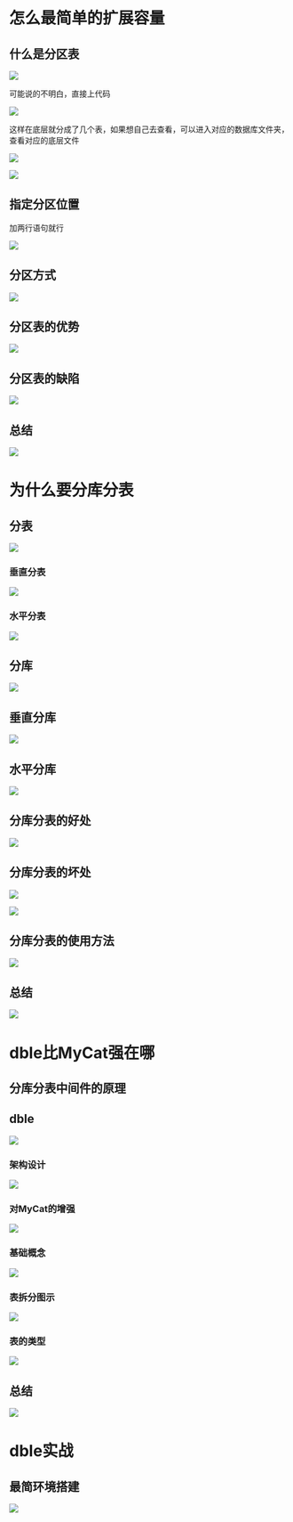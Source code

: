 # 怎么最简单的扩展容量

## 什么是分区表

![](image/Pasted%20image%2020220307223351.png)

可能说的不明白，直接上代码

![](image/Pasted%20image%2020220308102546.png)

这样在底层就分成了几个表，如果想自己去查看，可以进入对应的数据库文件夹，查看对应的底层文件

![](image/Pasted%20image%2020220308103125.png)

![](image/Pasted%20image%2020220308102856.png)

## 指定分区位置

加两行语句就行

![](image/Pasted%20image%2020220308103327.png)

## 分区方式

![](image/Pasted%20image%2020220308103456.png)

## 分区表的优势

![](image/Pasted%20image%2020220308103611.png)

## 分区表的缺陷

![](image/Pasted%20image%2020220308103907.png)

## 总结

![](image/Pasted%20image%2020220308104000.png)

# 为什么要分库分表

## 分表

![](image/Pasted%20image%2020220308104137.png)

### 垂直分表

![](image/Pasted%20image%2020220308104436.png)

### 水平分表

![](image/Pasted%20image%2020220308104532.png)

## 分库

![](image/Pasted%20image%2020220308110059.png)

 ## 垂直分库

 ![](image/Pasted%20image%2020220308110204.png)

 ## 水平分库

 ![](image/Pasted%20image%2020220308110251.png)

 ## 分库分表的好处

 ![](image/Pasted%20image%2020220308110523.png)

## 分库分表的坏处

![](image/Pasted%20image%2020220308110633.png)

![](image/Pasted%20image%2020220308110658.png)

## 分库分表的使用方法

![](image/Pasted%20image%2020220308110925.png)

## 总结

![](image/Pasted%20image%2020220308111041.png)

# dble比MyCat强在哪

## 分库分表中间件的原理

## dble

![](image/Pasted%20image%2020220308111334.png)

### 架构设计

![](image/Pasted%20image%2020220308111503.png)

### 对MyCat的增强

![](image/Pasted%20image%2020220308112038.png)

### 基础概念

![](image/Pasted%20image%2020220308112225.png)

### 表拆分图示

![](image/Pasted%20image%2020220308112430.png)

### 表的类型

![](image/Pasted%20image%2020220308112713.png)

## 总结

![](image/Pasted%20image%2020220308112734.png)

# dble实战

## 最简环境搭建

![](image/Pasted%20image%2020220308112839.png)

